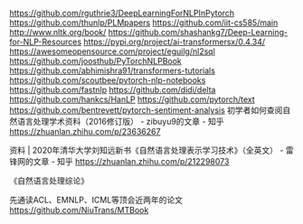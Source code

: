

<!--
 * @version:
 * @Author:  StevenJokess https://github.com/StevenJokess
 * @Date: 2020-10-22 01:59:14
 * @LastEditors:  StevenJokess https://github.com/StevenJokess
 * @LastEditTime: 2020-12-29 14:41:48
 * @Description:
 * @TODO::
 * @Reference:
-->
https://github.com/rguthrie3/DeepLearningForNLPInPytorch
https://github.com/thunlp/PLMpapers
https://github.com/iit-cs585/main
http://www.nltk.org/book/
https://github.com/shashankg7/Deep-Learning-for-NLP-Resources
https://pypi.org/project/ai-transformersx/0.4.34/
https://awesomeopensource.com/project/eguilg/nl2sql
https://github.com/joosthub/PyTorchNLPBook
https://github.com/abhimishra91/transformers-tutorials
https://github.com/scoutbee/pytorch-nlp-notebooks
https://github.com/fastnlp
https://github.com/didi/delta
https://github.com/hankcs/HanLP
https://github.com/pytorch/text
https://github.com/bentrevett/pytorch-sentiment-analysis
初学者如何查阅自然语言处理学术资料（2016修订版） - zibuyu9的文章 - 知乎
https://zhuanlan.zhihu.com/p/23636267

资料 | 2020年清华大学刘知远新书《自然语言处理表示学习技术》（全英文） - 雷锋网的文章 - 知乎
https://zhuanlan.zhihu.com/p/212298073

《自然语言处理综论》

先通读ACL、EMNLP、ICML等顶会近两年的论文
https://github.com/NiuTrans/MTBook
